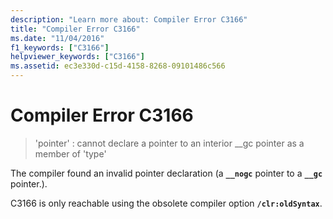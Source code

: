 ```yaml
---
description: "Learn more about: Compiler Error C3166"
title: "Compiler Error C3166"
ms.date: "11/04/2016"
f1_keywords: ["C3166"]
helpviewer_keywords: ["C3166"]
ms.assetid: ec3e330d-c15d-4158-8268-09101486c566
---
```

# Compiler Error C3166

> 'pointer' : cannot declare a pointer to an interior __gc pointer as a member of 'type'

The compiler found an invalid pointer declaration (a **`__nogc`** pointer to a **`__gc`** pointer.).

C3166 is only reachable using the obsolete compiler option **`/clr:oldSyntax`**.
